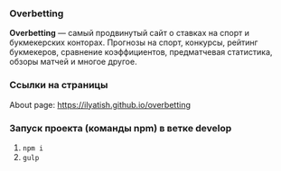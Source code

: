 ### Overbetting 

<strong>Overbetting</strong> — cамый продвинутый сайт о ставках на спорт и букмекерских конторах. Прогнозы на спорт, конкурсы, рейтинг букмекеров, сравнение коэффициентов, предматчевая статистика, обзоры матчей и многое другое.

### Ссылки на страницы

About page: https://ilyatish.github.io/overbetting

### Запуск проекта (команды npm) в ветке develop

1. `npm i`
2. `gulp`
